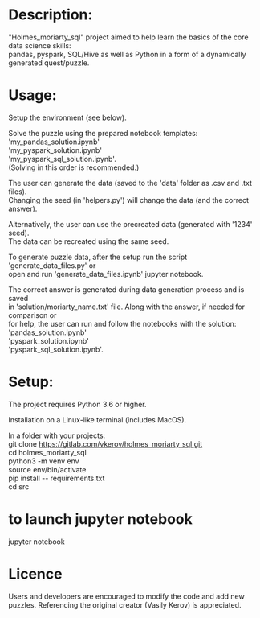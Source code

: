 # Description:  
"Holmes_moriarty_sql" project aimed to help learn the basics of the core data science skills:  
pandas, pyspark, SQL/Hive as well as Python in a form of a dynamically generated quest/puzzle.  

# Usage:  
Setup the environment (see below).
  
Solve the puzzle using the prepared notebook templates:  
'my_pandas_solution.ipynb'  
'my_pyspark_solution.ipynb'  
'my_pyspark_sql_solution.ipynb'.  
(Solving in this order is recommended.)  
  
  
The user can generate the data (saved to the 'data' folder as .csv and .txt files).  
Changing the seed (in 'helpers.py') will change the data (and the correct answer).
  
Alternatively, the user can use the precreated data (generated with '1234' seed).  
The data can be recreated using the same seed.  
  
To generate puzzle data, after the setup run the script 'generate_data_files.py' or  
open and run 'generate_data_files.ipynb' jupyter notebook.  
  
The correct answer is generated during data generation process and is saved  
in 'solution/moriarty_name.txt' file. Along with the answer, if needed for comparison or  
for help, the user can run and follow the notebooks with the solution:  
'pandas_solution.ipynb'  
'pyspark_solution.ipynb'  
'pyspark_sql_solution.ipynb'. 


# Setup:  
The project requires Python 3.6 or higher.  
  
Installation on a Linux-like terminal (includes MacOS).  
  
In a folder with your projects:  
git clone https://gitlab.com/vkerov/holmes_moriarty_sql.git  
cd holmes_moriarty_sql    
python3 -m venv env  
source env/bin/activate  
pip install -- requirements.txt  
cd src 
# to launch jupyter notebook
jupyter notebook  


#  Licence
Users and developers are encouraged to modify the code and add new puzzles.
Referencing the original creator (Vasily Kerov) is appreciated.
